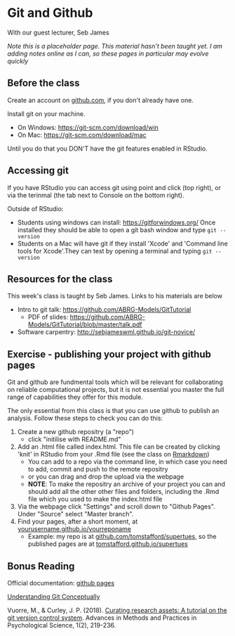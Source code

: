 # Git and Github


With our guest lecturer, Seb James


<div class="info">
<p><em>Note this is a placeholder page. This material hasn’t been taught yet. I am adding notes online as I can, so these pages in particular may evolve quickly</em></p>
</div>


## Before the class

Create an account on [github.com](https://github.com/), if you don't already have one.

Install git on your machine. 

  * On Windows: https://git-scm.com/download/win
  * On Mac: https://git-scm.com/download/mac
  
Until you do that you DON'T have the git features enabled in RStudio.


## Accessing git 

If you have RStudio you can access git using point and click (top right), or via the terinmal (the tab next to Console on the bottom right). 

Outside of RStudio:

 * Students using windows can install: https://gitforwindows.org/ Once installed they should be able to open a git bash window and type ``git --version``
 * Students on a Mac will have git if they install 'Xcode' and 'Command line tools for Xcode'.They can test by opening a terminal and typing ``git --version``


## Resources for the class

This week's class is taught by Seb James. Links to his materials are below

  * Intro to git talk: https://github.com/ABRG-Models/GitTutorial
    * PDF of slides: https://github.com/ABRG-Models/GitTutorial/blob/master/talk.pdf
  * Software carpentry: http://sebjameswml.github.io/git-novice/

## Exercise - publishing your project with github pages

Git and github are fundmental tools which will be relevant for collaborating on reliable computational projects, but it is not essential you master the full range of capabilities they offer for this module.

The only essential from this class is that you can use github to publish an analysis. Follow these steps to check you can do this:

1. Create a new github repositry (a "repo")
    * click "initilise with README.md"
2. Add an .html file called index.html. This file can be created by clicking 'knit' in RStudio from your .Rmd file (see the class on [Rmarkdown](rmarkdown.html))
    * You can add to a repo via the command line, in which case you need to add, commit and push to the remote repositry
    * or you can drag and drop the upload via the webpage
    * **NOTE**: To make the repositry an archive of your project you can and should add all the other other files and folders, including the .Rmd file which you used to make the index.html file
3. Via the webpage click "Settings" and scroll down to "Github Pages". Under "Source" select "Master branch".
4. Find your pages, after a short moment, at [yourusername.github.io/yourreponame]()
    * Example: my repo is at [github.com/tomstafford/supertues](https://github.com/tomstafford/supertues), so the published pages are at [tomstafford.github.io/supertues](https://tomstafford.github.io/supertues/)


## Bonus Reading

Official documentation: [github pages](https://help.github.com/en/github/working-with-github-pages)

[Understanding Git Conceptually](https://www.sbf5.com/~cduan/technical/git/)

Vuorre, M., & Curley, J. P. (2018). [Curating research assets: A tutorial on the git version control system](https://journals.sagepub.com/doi/full/10.1177/2515245918754826). Advances in Methods and Practices in Psychological Science, 1(2), 219-236.
